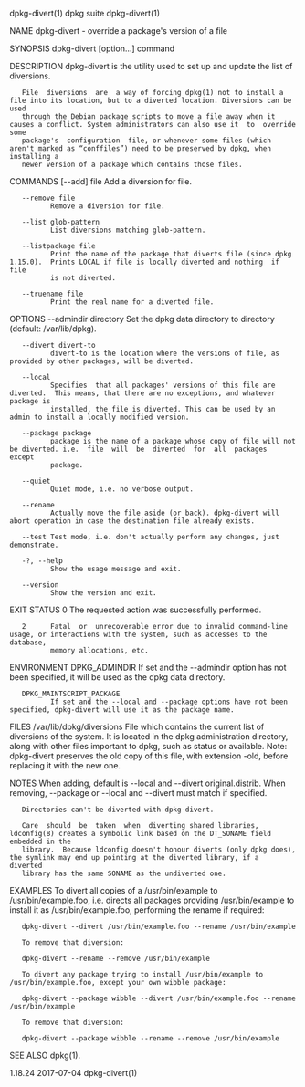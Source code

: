 dpkg-divert(1)                                                      dpkg suite                                                      dpkg-divert(1)

NAME
       dpkg-divert - override a package's version of a file

SYNOPSIS
       dpkg-divert [option...]  command

DESCRIPTION
       dpkg-divert is the utility used to set up and update the list of diversions.

       File  diversions  are  a way of forcing dpkg(1) not to install a file into its location, but to a diverted location. Diversions can be used
       through the Debian package scripts to move a file away when it causes a conflict. System administrators can also use it  to  override  some
       package's  configuration  file, or whenever some files (which aren't marked as “conffiles”) need to be preserved by dpkg, when installing a
       newer version of a package which contains those files.

COMMANDS
       [--add] file
              Add a diversion for file.

       --remove file
              Remove a diversion for file.

       --list glob-pattern
              List diversions matching glob-pattern.

       --listpackage file
              Print the name of the package that diverts file (since dpkg 1.15.0).  Prints LOCAL if file is locally diverted and nothing  if  file
              is not diverted.

       --truename file
              Print the real name for a diverted file.

OPTIONS
       --admindir directory
              Set the dpkg data directory to directory (default: /var/lib/dpkg).

       --divert divert-to
              divert-to is the location where the versions of file, as provided by other packages, will be diverted.

       --local
              Specifies  that all packages' versions of this file are diverted.  This means, that there are no exceptions, and whatever package is
              installed, the file is diverted. This can be used by an admin to install a locally modified version.

       --package package
              package is the name of a package whose copy of file will not be diverted. i.e.  file  will  be  diverted  for  all  packages  except
              package.

       --quiet
              Quiet mode, i.e. no verbose output.

       --rename
              Actually move the file aside (or back). dpkg-divert will abort operation in case the destination file already exists.

       --test Test mode, i.e. don't actually perform any changes, just demonstrate.

       -?, --help
              Show the usage message and exit.

       --version
              Show the version and exit.

EXIT STATUS
       0      The requested action was successfully performed.

       2      Fatal  or  unrecoverable error due to invalid command-line usage, or interactions with the system, such as accesses to the database,
              memory allocations, etc.

ENVIRONMENT
       DPKG_ADMINDIR
              If set and the --admindir option has not been specified, it will be used as the dpkg data directory.

       DPKG_MAINTSCRIPT_PACKAGE
              If set and the --local and --package options have not been specified, dpkg-divert will use it as the package name.

FILES
       /var/lib/dpkg/diversions
              File which contains the current list of diversions of the system. It is located in the dpkg  administration  directory,  along  with
              other files important to dpkg, such as status or available.
              Note: dpkg-divert preserves the old copy of this file, with extension -old, before replacing it with the new one.

NOTES
       When adding, default is --local and --divert original.distrib. When removing, --package or --local and --divert must match if specified.

       Directories can't be diverted with dpkg-divert.

       Care  should  be  taken  when  diverting shared libraries, ldconfig(8) creates a symbolic link based on the DT_SONAME field embedded in the
       library.  Because ldconfig doesn't honour diverts (only dpkg does), the symlink may end up pointing at the diverted library, if a  diverted
       library has the same SONAME as the undiverted one.

EXAMPLES
       To  divert  all copies of a /usr/bin/example to /usr/bin/example.foo, i.e. directs all packages providing /usr/bin/example to install it as
       /usr/bin/example.foo, performing the rename if required:

       dpkg-divert --divert /usr/bin/example.foo --rename /usr/bin/example

       To remove that diversion:

       dpkg-divert --rename --remove /usr/bin/example

       To divert any package trying to install /usr/bin/example to /usr/bin/example.foo, except your own wibble package:

       dpkg-divert --package wibble --divert /usr/bin/example.foo --rename /usr/bin/example

       To remove that diversion:

       dpkg-divert --package wibble --rename --remove /usr/bin/example

SEE ALSO
       dpkg(1).

1.18.24                                                             2017-07-04                                                      dpkg-divert(1)
